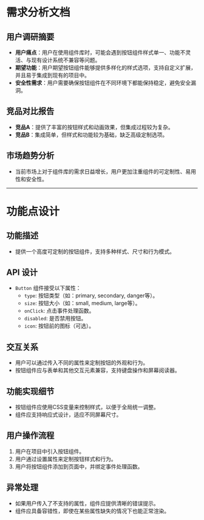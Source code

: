 # 需求分析文档

## 用户调研摘要
- **用户痛点**：用户在使用组件库时，可能会遇到按钮组件样式单一、功能不灵活、与现有设计系统不兼容等问题。
- **期望功能**：用户期望按钮组件能够提供多样化的样式选项，支持自定义扩展，并且易于集成到现有的项目中。
- **安全性需求**：用户需要确保按钮组件在不同环境下都能保持稳定，避免安全漏洞。

## 竞品对比报告
- **竞品A**：提供了丰富的按钮样式和动画效果，但集成过程较为复杂。
- **竞品B**：集成简单，但样式和功能较为基础，缺乏高级定制选项。

## 市场趋势分析
- 当前市场上对于组件库的需求日益增长，用户更加注重组件的可定制性、易用性和安全性。

---

# 功能点设计

## 功能描述
- 提供一个高度可定制的按钮组件，支持多种样式、尺寸和行为模式。

## API 设计
- `Button` 组件接受以下属性：
  - `type`: 按钮类型（如：primary, secondary, danger等）。
  - `size`: 按钮大小（如：small, medium, large等）。
  - `onClick`: 点击事件处理函数。
  - `disabled`: 是否禁用按钮。
  - `icon`: 按钮前的图标（可选）。

## 交互关系
- 用户可以通过传入不同的属性来定制按钮的外观和行为。
- 按钮组件应与表单和其他交互元素兼容，支持键盘操作和屏幕阅读器。

## 功能实现细节
- 按钮组件应使用CSS变量来控制样式，以便于全局统一调整。
- 组件应支持响应式设计，适应不同屏幕尺寸。

## 用户操作流程
1. 用户在项目中引入按钮组件。
2. 用户通过设置属性来定制按钮样式和行为。
3. 用户将按钮组件添加到页面中，并绑定事件处理函数。

## 异常处理
- 如果用户传入了不支持的属性，组件应提供清晰的错误提示。
- 组件应具备容错性，即使在某些属性缺失的情况下也能正常渲染。